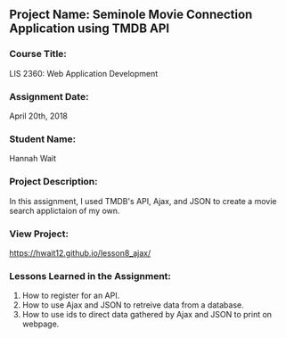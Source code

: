 ## Project Name:  Seminole Movie Connection Application using TMDB API

### Course Title:
LIS 2360:  Web Application Development

### Assignment Date:  
April 20th, 2018

### Student Name:  
Hannah Wait

### Project Description:
In this assignment, I used TMDB's API, Ajax, and JSON to create a movie search applictaion of my own.

### View Project:
https://hwait12.github.io/lesson8_ajax/

### Lessons Learned in the Assignment:
1. How to register for an API.
2. How to use Ajax and JSON to retreive data from a database.
3. How to use ids to direct data gathered by Ajax and JSON to print on webpage.
